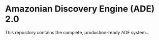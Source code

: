 # Amazonian Discovery Engine (ADE) 2.0
This repository contains the complete, production-ready ADE system...